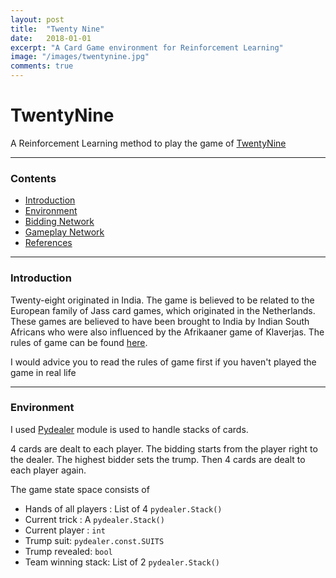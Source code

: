 ```yaml
---
layout: post
title:  "Twenty Nine"
date:   2018-01-01
excerpt: "A Card Game environment for Reinforcement Learning"
image: "/images/twentynine.jpg"
comments: true
---
```

# TwentyNine

A Reinforcement Learning method to play the game of [TwentyNine](https://en.wikipedia.org/wiki/Twenty-eight_(card_game) "Wikipedia")

---
### Contents

- [Introduction](#introduction)
- [Environment](#environment)
- [Bidding Network](#bidding-network)
- [Gameplay Network](#gameplay-network)
- [References](#references)

---
<a name="introduction"></a>
### Introduction

Twenty-eight originated in India. The game is believed to be related to the European family of Jass card games, which originated in the Netherlands. These games are believed to have been brought to India by Indian South Africans who were also influenced by the Afrikaaner game of Klaverjas. The rules of game can be found [here](https://en.wikipedia.org/wiki/Twenty-eight_(card_game) "Wikipedia").

I would advice you to read the rules of game first if you haven't played the game in real life

---
<a name="environment"></a>
### Environment

I used [Pydealer](https://pypi.python.org/pypi/pydealer/ "PyDealer") module is used to handle stacks of cards.

4 cards are dealt to each player. The bidding starts from the player right to the dealer. The highest bidder sets the trump. Then 4 cards are dealt to each player again.

The game state space consists of
- Hands of all players : List of 4 `pydealer.Stack()`
- Current trick : A `pydealer.Stack()`
- Current player : `int`
- Trump suit: `pydealer.const.SUITS`
- Trump revealed: `bool`
- Team winning stack: List of 2 `pydealer.Stack()`
